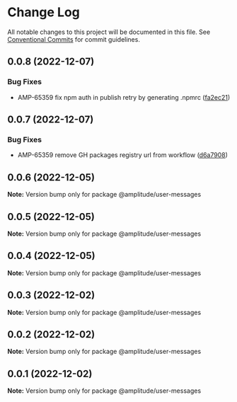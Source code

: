 # Change Log

All notable changes to this project will be documented in this file.
See [Conventional Commits](https://conventionalcommits.org) for commit guidelines.

## 0.0.8 (2022-12-07)


### Bug Fixes

* AMP-65359 fix npm auth in publish retry by generating .npmrc ([fa2ec21](https://github.com/amplitude-alpha/amplitude-sdk-typescript/commit/fa2ec2150c2afa563152055abaee804dd93c9a6c))





## 0.0.7 (2022-12-07)


### Bug Fixes

* AMP-65359 remove GH packages registry url from workflow ([d6a7908](https://github.com/amplitude-alpha/amplitude-sdk-typescript/commit/d6a7908c9a1be2a989d874bb9f8ba568f01f8777))





## 0.0.6 (2022-12-05)

**Note:** Version bump only for package @amplitude/user-messages





## 0.0.5 (2022-12-05)

**Note:** Version bump only for package @amplitude/user-messages





## 0.0.4 (2022-12-05)

**Note:** Version bump only for package @amplitude/user-messages





## 0.0.3 (2022-12-02)

**Note:** Version bump only for package @amplitude/user-messages





## 0.0.2 (2022-12-02)

**Note:** Version bump only for package @amplitude/user-messages





## 0.0.1 (2022-12-02)

**Note:** Version bump only for package @amplitude/user-messages
